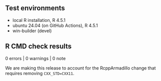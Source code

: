 ## Test environments

- local R installation, R 4.5.1
- ubuntu 24.04 (on GitHub Actions), R 4.5.1
- win-builder (devel)

## R CMD check results

0 errors | 0 warnings | 0 note

We are making this release to account for the RcppArmadillo change that
requires removing `CXX_STD=CXX11`.
